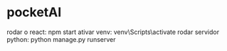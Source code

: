 # pocketAI

rodar o react: npm start
ativar venv: venv\Scripts\activate
rodar servidor python: python manage.py runserver